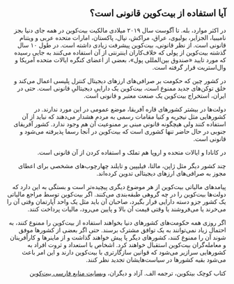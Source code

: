 <div dir="rtl">
    <br/>
    <h2 id="13">آیا استفاده از بیت‌کوین قانونی است؟</h2>
    <p>در اکثر موارد، بله. تا آگوست سال ۲۰۱۹ میلادی مالکیت بیت‌کوین در همه جای دنیا بجز نامیبیا، الجزایر، بولیوی، عراق، مراکش، نپال، پاکستان، امارات متحده عربی و ویتنام قانونی است. از نظر قانونی، بیت‌کوین پیشرفت زیادی داشته است. در طول ۱۰ سال گذشته بیت‌کوین از پولی که خلاف‌کاران اینترنتی از آن استفاده می‌کنند به جایی رسیده که مورد تایید «صندوق بین‌المللی پول»، بعضی از اعضای کنگره ایالات متحده آمریکا و وال‌استریت قرار گرفته است.</p>
    <p>در کشور چین که حکومت بر صرافی‌های ارزهای دیجیتال کنترل پلیسی اعمال می‌کند و خلق توکن‌های جدید ممنوع است، بیت‌کوین یک داراییِ دیجیتالیِ قانونی است. حتی در ایران، استخراج بیت‌کوین یک صنعت معتبر و قانونی است.</p>
    <p>دولت‌ها در بیشتر کشورهای قاره آفریقا، موضع عمومی در این مورد ندارند. در کشورهایی مثل نیجریه و کنیا مقامات رسمی به مردم هشدار می‌دهند که نباید از آن استفاده کنند ولی هیچگونه قانونی مبنی بر ممنوعیت آن هم وجود ندارد. کشور آفریقای جنوبی در حال حاضر تنها کشوری است که بیت‌کوین در آنجا رسما پذیرفته می‌شود و قانونی است.</p>
    <p>در کانادا و ایالات متحده و اروپا هم تملک و استفاده کردن از آن قانونی است.</p>
    <p>چند کشور دیگر مثل ژاپن، مالتا، فیلیپین و تایلند چهارچوب‌های مشخصی برای اعطای مجوز به صرافی‌های ارزهای دیجیتالی تدوین کرده‌اند.</p>
    <p>پیامدهای مالیاتی بیت‌کوین از هر موضوع دیگری پیچیده‌تر است و بستگی به این دارد که دولت‌ها بیت‌کوین را در چه گروهی طبقه‌بندی می‌کنند. اگر بیت‌کوین توسط مراجع مالیاتی یک کشور‌ جزو دسته دارایی قرار بگیرد، صاحبان آن باید مثل یک واحد آپارتمان وقتی آن را می‌خرند یا می‌فروشند یا وقتی قیمت آن بالا و پایین می‌رود، مالیات پرداخت کنند.</p>
    <p>اگر روزی همه حکومت‌های کشورهای دنیا بخواهند استفاده از بیت‌کوین را ممنوع کنند، به احتمال زیاد نمی‌توانند به یک توافق مشترک برسند. حتی اگر بعضی از کشورها موفق شوند آن را ممنوع کنند، کشورهای دیگر پا پیش خواهند گذاشت و از ماینرها و کارآفرینان و معامله‌گران بیت‌کوین استقبال خواهند کرد. اشخاص با استعداد و ثروت افراد به کشورهایی سرازیر می‌شود که قوانین سازگارتری با بیت‌کوین دارند و این امر باعث می‌شود بقیه کشورها در سیاست‌هایشان تجدید نظر کنند.</p>
    <p>کتاب کوچک بیتکوین، ترجمه الف. آزاد و دیگران، <a href="https://bitcoind.me">وبسایت منابع فارسی بیت‌کوین</a></p>
</div>